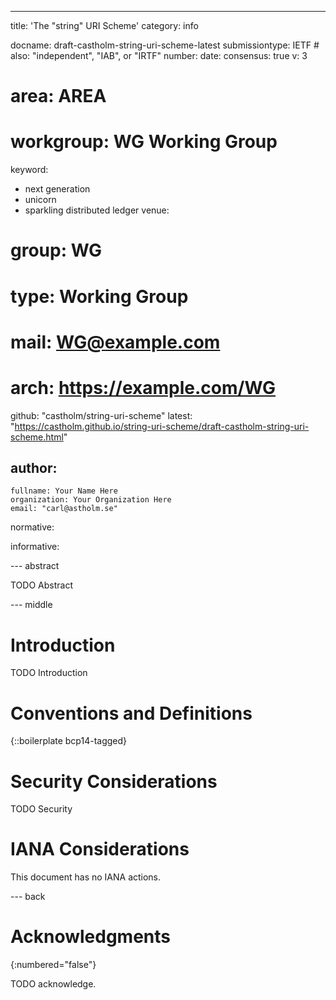 ---
title: 'The "string" URI Scheme'
category: info

docname: draft-castholm-string-uri-scheme-latest
submissiontype: IETF  # also: "independent", "IAB", or "IRTF"
number:
date:
consensus: true
v: 3
# area: AREA
# workgroup: WG Working Group
keyword:
 - next generation
 - unicorn
 - sparkling distributed ledger
venue:
#  group: WG
#  type: Working Group
#  mail: WG@example.com
#  arch: https://example.com/WG
  github: "castholm/string-uri-scheme"
  latest: "https://castholm.github.io/string-uri-scheme/draft-castholm-string-uri-scheme.html"

author:
 -
    fullname: Your Name Here
    organization: Your Organization Here
    email: "carl@astholm.se"

normative:

informative:


--- abstract

TODO Abstract


--- middle

# Introduction

TODO Introduction


# Conventions and Definitions

{::boilerplate bcp14-tagged}


# Security Considerations

TODO Security


# IANA Considerations

This document has no IANA actions.


--- back

# Acknowledgments
{:numbered="false"}

TODO acknowledge.
